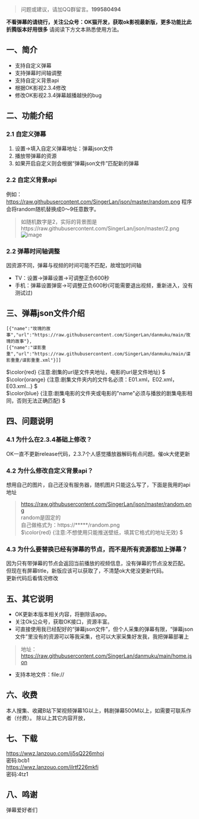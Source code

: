 >问题或建议，请加QQ群留言。**199580494**

**不看弹幕的请绕行，关注公众号：OK猫开发，获取ok影视最新版，更多功能比此折腾版本好用很多**
请阅读下方文本熟悉使用方法。
## 一、简介
- 支持自定义弹幕
- 支持弹幕时间轴调整
- 支持自定义背景api
- 根据OK影视2.3.4修改
- 修改OK影视2.3.4弹幕越播越快的bug
## 二、功能介绍
### 2.1 自定义弹幕
1. 设置->填入自定义弹幕地址：弹幕json文件
2. 播放带弹幕的资源
3. 如果开启自定义则会根据“弹幕json文件”匹配新的弹幕
### 2.2 自定义背景api
例如：https://raw.githubusercontent.com/SingerLan/json/master/random.png
程序会将random随机替换成0～9任意数字。
>如随机数字是2，实际的背景图是https://raw.githubusercontent.com/SingerLan/json/master/2.png
>![image](https://github.com/SingerLan/danmuku/assets/44799711/9fff238b-8cdd-4dd0-b143-01121598332a)
### 2.2 弹幕时间轴调整
因资源不同，弹幕与视频的时间可能不匹配，故增加时间轴  
- TV：设置->弹幕设置->可调整正负600秒
- 手机：弹幕设置弹窗->可调整正负600秒(可能需要退出视频，重新进入，没有测试过)
## 三、弹幕json文件介绍
```
[{"name":"玫瑰的故事","url":"https://raw.githubusercontent.com/SingerLan/danmuku/main/玫瑰的故事"},
[{"name":"谍影重重","url":"https://raw.githubusercontent.com/SingerLan/danmuku/main/谍影重重/谍影重重.xml"}]]
```
$\color{red} {注意:剧集的url是文件夹地址，电影的url是文件地址} $  
$\color{orange} {注意:剧集文件夹内的文件名必须：E01.xml，E02.xml，E03.xml...} $  
$\color{blue} {注意:剧集电影的文件夹或电影的"name"必须与播放的剧集电影相同，否则无法正确匹配} $

## 四、问题说明

### 4.1 为什么在2.3.4基础上修改？
  OK一直不更新release代码，2.3.7个人感觉播放器解码有点问题。催ok大佬更新

### 4.2 为什么修改自定义背景api？
  想用自己的图片，自己还没有服务器，随机图片只能这么写了，下面是我用的api地址
  > https://raw.githubusercontent.com/SingerLan/json/master/random.png  
  random是固定的  
  自己做格式为：https://*****/random.png  
  $\color{red} {注意:不想使用只能推送壁纸，填其它格式的地址无效} $

### 4.3 为什么要替换已经有弹幕的节点，而不是所有资源都加上弹幕？
  因为只有带弹幕的节点会返回当前播放的视频信息，没有弹幕的节点没发匹配。   
  但现在有屏幕title，新版应该可以获取了，不清楚ok大佬没更新代码。  
  更新代码后看情况修改

## 五、其它说明  
- OK更新本版本相关内容，将删除该app。
- 关注Ok公众号，获取OK接口，资源丰富。
- 可直接使用我已经配好的“弹幕json文件”，但个人采集的弹幕有限，“弹幕json文件”里没有的资源可以等我采集，也可以大家采集好发我，我把弹幕部署上
> 地址：https://raw.githubusercontent.com/SingerLan/danmuku/main/home.json
- 支持本地文件：file://
## 六、收费
  本人搜集、收藏B站下架视频弹幕1G以上，韩剧弹幕500M以上，如需要可联系作者（付费）。
  除以上其它内容开放，

## 七、下载
https://wwz.lanzouo.com/ij5sQ226mhoj  
密码:bcb1  
https://wwz.lanzouo.com/iIrtf226mkfi  
密码:4tz1  
## 八、鸣谢
  弹幕爱好者们

